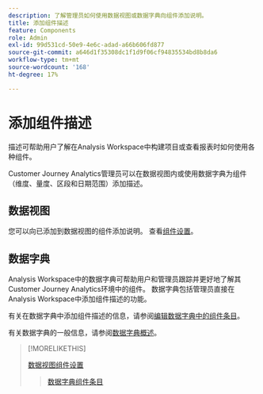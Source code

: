 ```yaml
---
description: 了解管理员如何使用数据视图或数据字典向组件添加说明。
title: 添加组件描述
feature: Components
role: Admin
exl-id: 99d531cd-50e9-4e6c-adad-a66b606fd877
source-git-commit: a646d1f35308dc1f1d9f06cf94835534bd8b8da6
workflow-type: tm+mt
source-wordcount: '168'
ht-degree: 17%

---
```


# 添加组件描述

描述可帮助用户了解在Analysis Workspace中构建项目或查看报表时如何使用各种组件。

Customer Journey Analytics管理员可以在数据视图内或使用数据字典为组件（维度、量度、区段和日期范围）添加描述。

## 数据视图

您可以向已添加到数据视图的组件添加说明。 查看[组件设置](/help/data-views/component-settings/overview.md)。

## 数据字典

Analysis Workspace中的数据字典可帮助用户和管理员跟踪并更好地了解其Customer Journey Analytics环境中的组件。 数据字典包括管理员直接在Analysis Workspace中添加组件描述的功能。

有关在数据字典中添加组件描述的信息，请参阅[编辑数据字典中的组件条目](/help/components/data-dictionary/edit-entries-data-dictionary.md)。

有关数据字典的一般信息，请参阅[数据字典概述](/help/components/data-dictionary/data-dictionary-overview.md)。

>[!MORELIKETHIS]
>
>[数据视图组件设置](/help/data-views/component-settings/overview.md)
>>[数据字典组件条目](/help/components/data-dictionary/edit-entries-data-dictionary.md)
>
